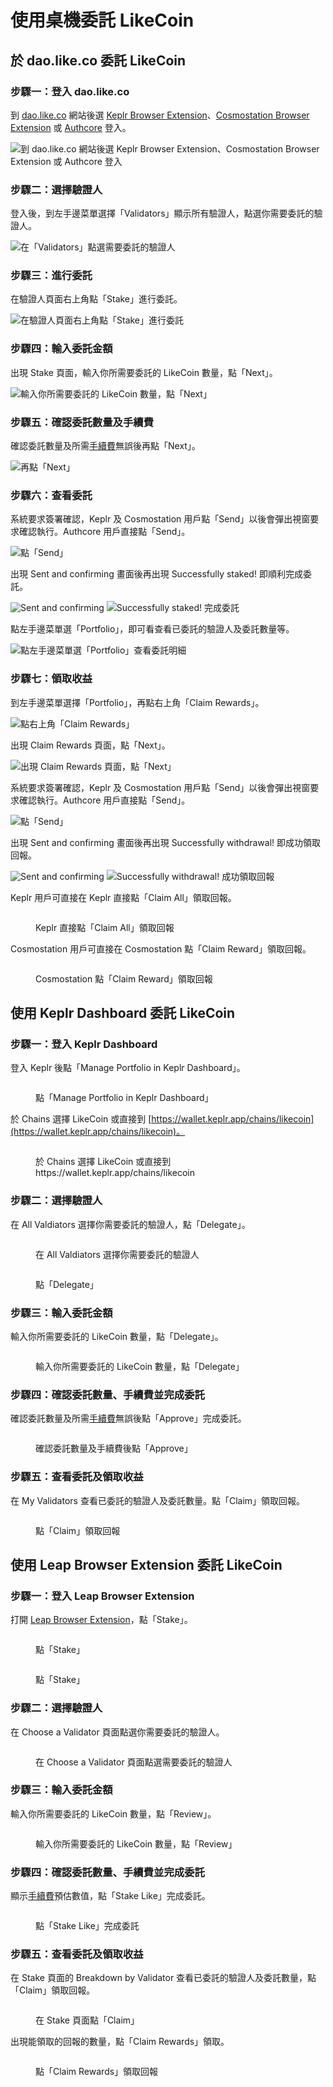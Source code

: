 # 使用桌機委託 LikeCoin

## 於 dao.like.co 委託 LikeCoin <a href="#delegate-via-dao.like.co" id="delegate-via-dao.like.co"></a>

### 步驟一：登入 dao.like.co

到 [dao.like.co](https://dao.like.co/) 網站後選 [Keplr Browser Extension](../../wallet/keplr/)、[Cosmostation Browser Extension](../../wallet/cosmostation/) 或 [Authcore](../../../user-guide/liker-id/register/) 登入。

![到 dao.like.co 網站後選 Keplr Browser Extension、Cosmostation Browser Extension 或 Authcore 登入](<../../../.gitbook/assets/Civic Liker Web 3-01.png>)

### 步驟二：選擇驗證人

登入後，到左手邊菜單選擇「Validators」顯示所有驗證人，點選你需要委託的驗證人。

![在「Validators」點選需要委託的驗證人](<../../../.gitbook/assets/Civic Liker Web 3-02.png>)

### 步驟三：進行委託

在驗證人頁面右上角點「Stake」進行委託。

![在驗證人頁面右上角點「Stake」進行委託](<../../../.gitbook/assets/Civic Liker Web 3-03.png>)

### 步驟四：輸入委託金額

出現 Stake 頁面，輸入你所需要委託的 LikeCoin 數量，點「Next」。

![輸入你所需要委託的 LikeCoin 數量，點「Next」](<../../../.gitbook/assets/Civic Liker Web 3-04.png>)

### 步驟五：確認委託數量及手續費

確認委託數量及所需[手續費](../../wallet/transaction-fee.md)無誤後再點「Next」。

![再點「Next」](<../../../.gitbook/assets/Civic Liker Web 3-05.png>)

### 步驟六：查看委託

系統要求簽署確認，Keplr 及 Cosmostation 用戶點「Send」以後會彈出視窗要求確認執行。Authcore 用戶直接點「Send」。

![點「Send」](<../../../.gitbook/assets/Civic Liker Web 3-06.png>)

出現 Sent and confirming 畫面後再出現 Successfully staked! 即順利完成委託。

![Sent and confirming](<../../../.gitbook/assets/Civic Liker Web 3-07.png>) ![Successfully staked! 完成委託](<../../../.gitbook/assets/Civic Liker Web 3-08.png>)

點左手邊菜單選「Portfolio」，即可看查看已委託的驗證人及委託數量等。

![點左手邊菜單選「Portfolio」查看委託明細](<../../../.gitbook/assets/Civic Liker Web 3-09.png>)

### 步驟七：領取收益

到左手邊菜單選擇「Portfolio」，再點右上角「Claim Rewards」。

![點右上角「Claim Rewards」](<../../../.gitbook/assets/dao.like.co withdraw rewards 01.png>)

出現 Claim Rewards 頁面，點「Next」。

![出現 Claim Rewards 頁面，點「Next」](<../../../.gitbook/assets/dao.like.co withdraw rewards 02.png>)

系統要求簽署確認，Keplr 及 Cosmostation 用戶點「Send」以後會彈出視窗要求確認執行。Authcore 用戶直接點「Send」。

![點「Send」](<../../../.gitbook/assets/dao.like.co withdraw rewards 03.png>)

出現 Sent and confirming 畫面後再出現 Successfully withdrawal! 即成功領取回報。

![Sent and confirming](<../../../.gitbook/assets/dao.like.co withdraw rewards 04.png>) ![Successfully withdrawal! 成功領取回報](<../../../.gitbook/assets/dao.like.co withdraw rewards 05.png>)

Keplr 用戶可直接在 Keplr 直接點「Claim All」領取回報。

<figure><img src="../../../.gitbook/assets/Keplr withdraw rewards (1).png" alt=""><figcaption><p>Keplr 直接點「Claim All」領取回報</p></figcaption></figure>

Cosmostation 用戶可直接在 Cosmostation 點「Claim Reward」領取回報。

<figure><img src="../../../.gitbook/assets/cosmostation withdraw rewards.png" alt=""><figcaption><p>Cosmostation 點「Claim Reward」領取回報</p></figcaption></figure>

## 使用 Keplr Dashboard 委託 LikeCoin

### 步驟一：登入 Keplr Dashboard

登入 Keplr 後點「Manage Portfolio in Keplr Dashboard」。

<figure><img src="../../../.gitbook/assets/Keplr Dashboard.png" alt=""><figcaption><p>點「Manage Portfolio in Keplr Dashboard」</p></figcaption></figure>

於 Chains 選擇 LikeCoin 或直接到 [https://wallet.keplr.app/chains/likecoin](https://wallet.keplr.app/chains/likecoin)。

<figure><img src="../../../.gitbook/assets/Keplr Dashboard Dekegate 1.png" alt=""><figcaption><p>於 Chains 選擇 LikeCoin 或直接到 https://wallet.keplr.app/chains/likecoin</p></figcaption></figure>

### 步驟二：選擇驗證人

在 All Valdiators 選擇你需要委託的驗證人，點「Delegate」。

<figure><img src="../../../.gitbook/assets/Keplr Dashboard Dekegate 2.png" alt=""><figcaption><p>在 All Valdiators 選擇你需要委託的驗證人</p></figcaption></figure>

<figure><img src="../../../.gitbook/assets/Keplr Dashboard Dekegate 3.png" alt=""><figcaption><p>點「Delegate」</p></figcaption></figure>

### 步驟三：輸入委託金額

輸入你所需要委託的 LikeCoin 數量，點「Delegate」。

<figure><img src="../../../.gitbook/assets/Keplr Dashboard Dekegate 4.png" alt=""><figcaption><p>輸入你所需要委託的 LikeCoin 數量，點「Delegate」</p></figcaption></figure>

### 步驟四：確認委託數量、手續費並完成委託

確認委託數量及所需[手續費](../../wallet/transaction-fee.md)無誤後點「Approve」完成委託。

<figure><img src="../../../.gitbook/assets/Keplr Dashboard Dekegate 5.png" alt=""><figcaption><p>確認委託數量及手續費後點「Approve」</p></figcaption></figure>

### 步驟五：查看委託及領取收益

在 My Validators 查看已委託的驗證人及委託數量。點「Claim」領取回報。

<figure><img src="../../../.gitbook/assets/Keplr Dashboard Dekegate 6.png" alt=""><figcaption><p>點「Claim」領取回報</p></figcaption></figure>

## 使用 Leap Browser Extension 委託 LikeCoin <a href="#delegate-via-leap" id="delegate-via-leap"></a>

### 步驟一：登入 Leap Browser Extension

打開 [Leap Browser Extension](../../wallet/leap/)，點「Stake」。

<figure><img src="../../../.gitbook/assets/leap delegate 1.png" alt=""><figcaption><p>點「Stake」</p></figcaption></figure>

<figure><img src="../../../.gitbook/assets/leap delegate 2.png" alt=""><figcaption><p>點「Stake」</p></figcaption></figure>

### 步驟二：選擇驗證人

在 Choose a Validator 頁面點選你需要委託的驗證人。

<figure><img src="../../../.gitbook/assets/leap delegate 3.png" alt=""><figcaption><p>在 Choose a Validator 頁面點選需要委託的驗證人</p></figcaption></figure>

### 步驟三：輸入委託金額

輸入你所需要委託的 LikeCoin 數量，點「Review」。

<figure><img src="../../../.gitbook/assets/leap delegate 4.png" alt=""><figcaption><p>輸入你所需要委託的 LikeCoin 數量，點「Review」</p></figcaption></figure>

### 步驟四：確認委託數量、手續費並完成委託

顯示[手續費](../../wallet/transaction-fee.md)預估數值，點「Stake Like」完成委託。

<figure><img src="../../../.gitbook/assets/leap delegate 5.png" alt=""><figcaption><p>點「Stake Like」完成委託</p></figcaption></figure>

### 步驟五：查看委託及領取收益

在 Stake 頁面的 Breakdown by Validator 查看已委託的驗證人及委託數量，點「Claim」領取回報。

<figure><img src="../../../.gitbook/assets/leap delegate 6.png" alt=""><figcaption><p>在 Stake 頁面點「Claim」</p></figcaption></figure>

出現能領取的回報的數量，點「Claim Rewards」領取。

<figure><img src="../../../.gitbook/assets/leap delegate 7.png" alt=""><figcaption><p>點「Claim Rewards」領取回報</p></figcaption></figure>
